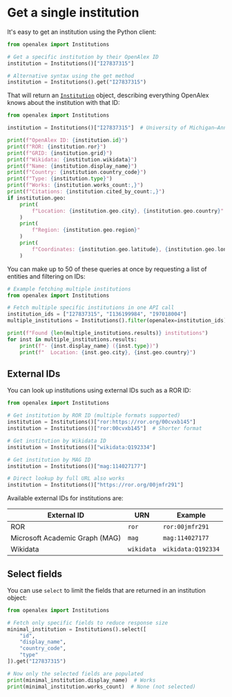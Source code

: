 # Get a single institution

It's easy to get an institution using the Python client:

```python
from openalex import Institutions

# Get a specific institution by their OpenAlex ID
institution = Institutions()["I27837315"]

# Alternative syntax using the get method
institution = Institutions().get("I27837315")
```

That will return an [`Institution`](institution-object.md) object, describing everything OpenAlex knows about the institution with that ID:

```python
from openalex import Institutions

institution = Institutions()["I27837315"]  # University of Michigan–Ann Arbor

print(f"OpenAlex ID: {institution.id}")
print(f"ROR: {institution.ror}")
print(f"GRID: {institution.grid}")
print(f"Wikidata: {institution.wikidata}")
print(f"Name: {institution.display_name}")
print(f"Country: {institution.country_code}")
print(f"Type: {institution.type}")
print(f"Works: {institution.works_count:,}")
print(f"Citations: {institution.cited_by_count:,}")
if institution.geo:
    print(
        f"Location: {institution.geo.city}, {institution.geo.country}"
    )
    print(
        f"Region: {institution.geo.region}"
    )
    print(
        f"Coordinates: {institution.geo.latitude}, {institution.geo.longitude}"
    )
```

You can make up to 50 of these queries at once by requesting a list of entities and filtering on IDs:

```python
# Example fetching multiple institutions
from openalex import Institutions

# Fetch multiple specific institutions in one API call
institution_ids = ["I27837315", "I136199984", "I97018004"]
multiple_institutions = Institutions().filter(openalex=institution_ids).get()

print(f"Found {len(multiple_institutions.results)} institutions")
for inst in multiple_institutions.results:
    print(f"- {inst.display_name} ({inst.type})")
    print(f"  Location: {inst.geo.city}, {inst.geo.country}")
```

## External IDs

You can look up institutions using external IDs such as a ROR ID:

```python
from openalex import Institutions

# Get institution by ROR ID (multiple formats supported)
institution = Institutions()["ror:https://ror.org/00cvxb145"]
institution = Institutions()["ror:00cvxb145"]  # Shorter format

# Get institution by Wikidata ID
institution = Institutions()["wikidata:Q192334"]

# Get institution by MAG ID
institution = Institutions()["mag:114027177"]

# Direct lookup by full URL also works
institution = Institutions()["https://ror.org/00jmfr291"]
```

Available external IDs for institutions are:

| External ID | URN | Example |
|------------|-----|---------|
| ROR | `ror` | `ror:00jmfr291` |
| Microsoft Academic Graph (MAG) | `mag` | `mag:114027177` |
| Wikidata | `wikidata` | `wikidata:Q192334` |

## Select fields

You can use `select` to limit the fields that are returned in an institution object:

```python
from openalex import Institutions

# Fetch only specific fields to reduce response size
minimal_institution = Institutions().select([
    "id", 
    "display_name", 
    "country_code",
    "type"
]).get("I27837315")

# Now only the selected fields are populated
print(minimal_institution.display_name)  # Works
print(minimal_institution.works_count)  # None (not selected)
```
